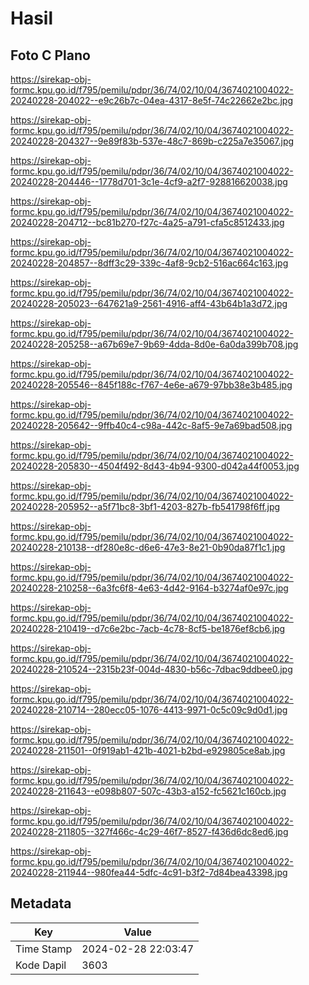 # Hasil

## Foto C Plano

https://sirekap-obj-formc.kpu.go.id/f795/pemilu/pdpr/36/74/02/10/04/3674021004022-20240228-204022--e9c26b7c-04ea-4317-8e5f-74c22662e2bc.jpg

https://sirekap-obj-formc.kpu.go.id/f795/pemilu/pdpr/36/74/02/10/04/3674021004022-20240228-204327--9e89f83b-537e-48c7-869b-c225a7e35067.jpg

https://sirekap-obj-formc.kpu.go.id/f795/pemilu/pdpr/36/74/02/10/04/3674021004022-20240228-204446--1778d701-3c1e-4cf9-a2f7-928816620038.jpg

https://sirekap-obj-formc.kpu.go.id/f795/pemilu/pdpr/36/74/02/10/04/3674021004022-20240228-204712--bc81b270-f27c-4a25-a791-cfa5c8512433.jpg

https://sirekap-obj-formc.kpu.go.id/f795/pemilu/pdpr/36/74/02/10/04/3674021004022-20240228-204857--8dff3c29-339c-4af8-9cb2-516ac664c163.jpg

https://sirekap-obj-formc.kpu.go.id/f795/pemilu/pdpr/36/74/02/10/04/3674021004022-20240228-205023--647621a9-2561-4916-aff4-43b64b1a3d72.jpg

https://sirekap-obj-formc.kpu.go.id/f795/pemilu/pdpr/36/74/02/10/04/3674021004022-20240228-205258--a67b69e7-9b69-4dda-8d0e-6a0da399b708.jpg

https://sirekap-obj-formc.kpu.go.id/f795/pemilu/pdpr/36/74/02/10/04/3674021004022-20240228-205546--845f188c-f767-4e6e-a679-97bb38e3b485.jpg

https://sirekap-obj-formc.kpu.go.id/f795/pemilu/pdpr/36/74/02/10/04/3674021004022-20240228-205642--9ffb40c4-c98a-442c-8af5-9e7a69bad508.jpg

https://sirekap-obj-formc.kpu.go.id/f795/pemilu/pdpr/36/74/02/10/04/3674021004022-20240228-205830--4504f492-8d43-4b94-9300-d042a44f0053.jpg

https://sirekap-obj-formc.kpu.go.id/f795/pemilu/pdpr/36/74/02/10/04/3674021004022-20240228-205952--a5f71bc8-3bf1-4203-827b-fb541798f6ff.jpg

https://sirekap-obj-formc.kpu.go.id/f795/pemilu/pdpr/36/74/02/10/04/3674021004022-20240228-210138--df280e8c-d6e6-47e3-8e21-0b90da87f1c1.jpg

https://sirekap-obj-formc.kpu.go.id/f795/pemilu/pdpr/36/74/02/10/04/3674021004022-20240228-210258--6a3fc6f8-4e63-4d42-9164-b3274af0e97c.jpg

https://sirekap-obj-formc.kpu.go.id/f795/pemilu/pdpr/36/74/02/10/04/3674021004022-20240228-210419--d7c6e2bc-7acb-4c78-8cf5-be1876ef8cb6.jpg

https://sirekap-obj-formc.kpu.go.id/f795/pemilu/pdpr/36/74/02/10/04/3674021004022-20240228-210524--2315b23f-004d-4830-b56c-7dbac9ddbee0.jpg

https://sirekap-obj-formc.kpu.go.id/f795/pemilu/pdpr/36/74/02/10/04/3674021004022-20240228-210714--280ecc05-1076-4413-9971-0c5c09c9d0d1.jpg

https://sirekap-obj-formc.kpu.go.id/f795/pemilu/pdpr/36/74/02/10/04/3674021004022-20240228-211501--0f919ab1-421b-4021-b2bd-e929805ce8ab.jpg

https://sirekap-obj-formc.kpu.go.id/f795/pemilu/pdpr/36/74/02/10/04/3674021004022-20240228-211643--e098b807-507c-43b3-a152-fc5621c160cb.jpg

https://sirekap-obj-formc.kpu.go.id/f795/pemilu/pdpr/36/74/02/10/04/3674021004022-20240228-211805--327f466c-4c29-46f7-8527-f436d6dc8ed6.jpg

https://sirekap-obj-formc.kpu.go.id/f795/pemilu/pdpr/36/74/02/10/04/3674021004022-20240228-211944--980fea44-5dfc-4c91-b3f2-7d84bea43398.jpg


## Metadata

| Key        | Value               |
| ---------- | ------------------- |
| Time Stamp | 2024-02-28 22:03:47 |
| Kode Dapil | 3603                |



